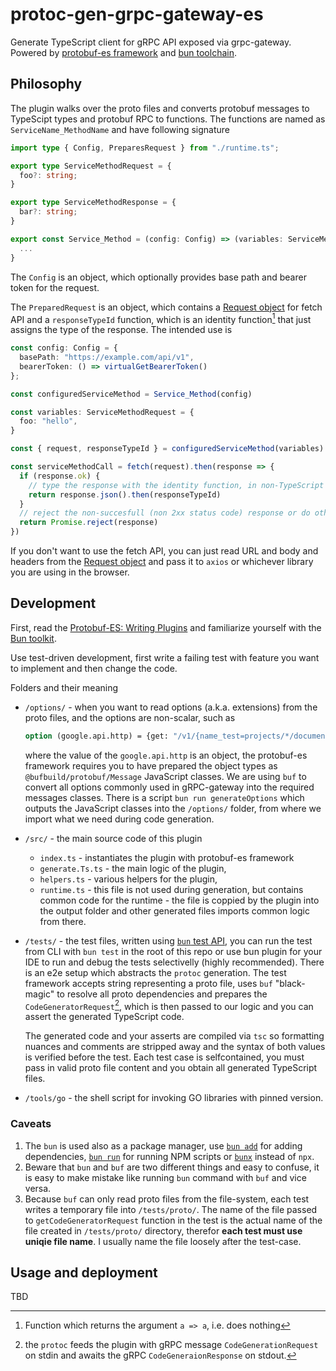 # protoc-gen-grpc-gateway-es

Generate TypeScript client for gRPC API exposed via grpc-gateway. Powered by [protobuf-es framework](https://github.com/bufbuild/protobuf-es) and [bun toolchain](https://github.com/oven-sh/bun).

## Philosophy

The plugin walks over the proto files and converts protobuf messages to TypeScipt types and protobuf RPC to functions. The functions are named as `ServiceName_MethodName` and have following signature

```TypeScript
import type { Config, PreparesRequest } from "./runtime.ts";

export type ServiceMethodRequest = {
  foo?: string;
}

export type ServiceMethodResponse = {
  bar?: string;
}

export const Service_Method = (config: Config) => (variables: ServiceMethodRequest): PreparedRequest<ServiceMethodResponse> => {
  ...
}
```

The `Config` is an object, which optionally provides base path and bearer token for the request.

The `PreparedRequest` is an object, which contains a [Request object](https://developer.mozilla.org/en-US/docs/Web/API/Request) for fetch API and a `responseTypeId` function, which is an identity function[^1] that just assigns the type of the response. The intended use is

[^1]: Function which returns the argument `a => a`, i.e. does nothing

```TypeScript
const config: Config = {
  basePath: "https://example.com/api/v1",
  bearerToken: () => virtualGetBearerToken()
};

const configuredServiceMethod = Service_Method(config)

const variables: ServiceMethodRequest = {
  foo: "hello",
}

const { request, responseTypeId } = configuredServiceMethod(variables)

const serviceMethodCall = fetch(request).then(response => {
  if (response.ok) {
    // type the response with the identity function, in non-TypeScript code, the `responseTypeId` is redundant
    return response.json().then(responseTypeId)
  }
  // reject the non-succesfull (non 2xx status code) response or do other things
  return Promise.reject(response)
})
```

If you don't want to use the fetch API, you can just read URL and body and headers from the [Request object](https://developer.mozilla.org/en-US/docs/Web/API/Request) and pass it to `axios` or whichever library you are using in the browser.

## Development

First, read the [Protobuf-ES: Writing Plugins](https://github.com/bufbuild/protobuf-es/blob/main/docs/writing_plugins.md#protobuf-es-writing-plugins) and familiarize yourself with the [Bun toolkit](https://bun.sh/docs).

Use test-driven development, first write a failing test with feature you want to implement and then change the code.

Folders and their meaning

- `/options/` - when you want to read options (a.k.a. extensions) from the proto files, and the options are non-scalar, such as

  ```proto
  option (google.api.http) = {get: "/v1/{name_test=projects/*/documents/*}:customMethod"};
  ```

  where the value of the `google.api.http` is an object, the protobuf-es framework requires you to have prepared the object types as `@bufbuild/protobuf/Message` JavaScript classes. We are using `buf` to convert all options commonly used in gRPC-gateway into the required messages classes. There is a script `bun run generateOptions` which outputs the JavaScript classes into the `/options/` folder, from where we import what we need during code generation.

- `/src/` - the main source code of this plugin

  - `index.ts` - instantiates the plugin with protobuf-es framework
  - `generate.Ts.ts` - the main logic of the plugin,
  - `helpers.ts` - various helpers for the plugin,
  - `runtime.ts` - this file is not used during generation, but contains common code for the runtime - the file is coppied by the plugin into the output folder and other generated files imports common logic from there.

- `/tests/` - the test files, written using [`bun` test API](https://bun.sh/docs/cli/test), you can run the test from CLI with `bun test` in the root of this repo or use bun plugin for your IDE to run and debug the tests selectivelly (highly recommended). There is an e2e setup which abstracts the `protoc` generation. The test framework accepts string representing a proto file, uses `buf` "black-magic" to resolve all proto dependencies and prepares the `CodeGeneratorRequest`[^2], which is then passed to our logic and you can assert the generated TypeScript code.

  The generated code and your asserts are compiled via `tsc` so formatting nuances and comments are stripped away and the syntax of both values is verified before the test. Each test case is selfcontained, you must pass in valid proto file content and you obtain all generated TypeScript files.

- `/tools/go` - the shell script for invoking GO libraries with pinned version.

[^2]: the `protoc` feeds the plugin with gRPC message `CodeGenerationRequest` on stdin and awaits the gRPC `CodeGeneraionResponse` on stdout.

### Caveats

1. The `bun` is used also as a package manager, use [`bun add`](https://bun.sh/docs/cli/add) for adding dependencies, [`bun run`](https://bun.sh/docs/cli/run) for running NPM scripts or [`bunx`](https://bun.sh/docs/cli/bunx) instead of `npx`.
1. Beware that `bun` and `buf` are two different things and easy to confuse, it is easy to make mistake like running `bun` command with `buf` and vice versa.
1. Because `buf` can only read proto files from the file-system, each test writes a temporary file into `/tests/proto/`. The name of the file passed to `getCodeGeneratorRequest` function in the test is the actual name of the file created in `/tests/proto/` directory, therefor **each test must use uniqie file name**. I usually name the file loosely after the test-case.

## Usage and deployment

TBD
